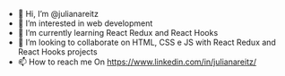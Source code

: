 - 👋 Hi, I’m @julianareitz
- 👀 I’m interested in web development
- 🌱 I’m currently learning React Redux and React Hooks
- 💞️ I’m looking to collaborate on HTML, CSS e JS with React Redux and React Hooks projects
- 📫 How to reach me On https://www.linkedin.com/in/julianareitz/

<!---
julianareitz/julianareitz is a ✨ special ✨ repository because its `README.md` (this file) appears on your GitHub profile.
You can click the Preview link to take a look at your changes.
--->
